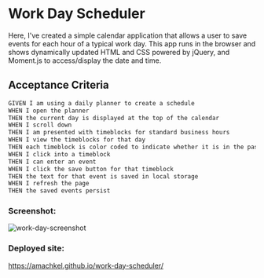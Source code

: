 # Work Day Scheduler

Here, I've created a simple calendar application that allows a user to save events for each hour of a typical work day. This app runs in the browser and shows dynamically updated HTML and CSS powered by jQuery, and Moment.js to access/display the date and time.

## Acceptance Criteria

```md
GIVEN I am using a daily planner to create a schedule
WHEN I open the planner
THEN the current day is displayed at the top of the calendar
WHEN I scroll down
THEN I am presented with timeblocks for standard business hours
WHEN I view the timeblocks for that day
THEN each timeblock is color coded to indicate whether it is in the past, present, or future
WHEN I click into a timeblock
THEN I can enter an event
WHEN I click the save button for that timeblock
THEN the text for that event is saved in local storage
WHEN I refresh the page
THEN the saved events persist
```

### Screenshot:

![work-day-screenshot](https://user-images.githubusercontent.com/84882398/151713942-9f0713be-e87a-48df-b8c3-effcd5ddeb14.png)

### Deployed site:

 https://amachkel.github.io/work-day-scheduler/
